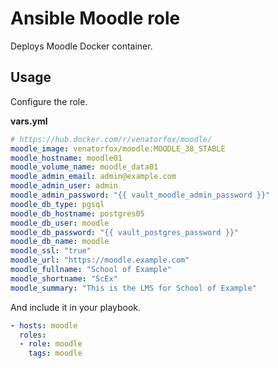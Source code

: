# Ansible Moodle role

Deploys Moodle Docker container.

## Usage

Configure the role.

**vars.yml**

```yml
# https://hub.docker.com/r/venatorfox/moodle/
moodle_image: venatorfox/moodle:MOODLE_38_STABLE
moodle_hostname: moodle01
moodle_volume_name: moodle_data01
moodle_admin_email: admin@example.com
moodle_admin_user: admin
moodle_admin_password: "{{ vault_moodle_admin_password }}"
moodle_db_type: pgsql
moodle_db_hostname: postgres05
moodle_db_user: moodle
moodle_db_password: "{{ vault_postgres_password }}"
moodle_db_name: moodle
moodle_ssl: "true"
moodle_url: "https://moodle.example.com"
moodle_fullname: "School of Example"
moodle_shortname: "ScEx"
moodle_summary: "This is the LMS for School of Example"
```

And include it in your playbook.

```yml
- hosts: moodle
  roles:
  - role: moodle
    tags: moodle
```
